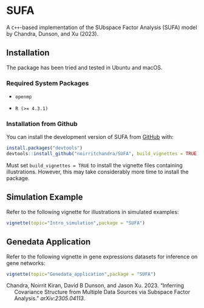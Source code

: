 
<!-- README.md is generated from README.Rmd. Please edit that file -->

# SUFA

A `C++`-based implementation of the SUbspace Factor Analysis (SUFA)
model by Chandra, Dunson, and Xu (2023).

<!-- badges: start -->
<!-- badges: end -->

## Installation

The package has been tried and tested in Ubuntu and macOS.

### Required System Packages

- `openmp`

- `R (>= 4.3.1)`

### Installation from Github

You can install the development version of SUFA from
[GitHub](https://github.com/) with:

``` r
install.packages("devtools")
devtools::install_github("noirritchandra/SUFA", build_vignettes = TRUE)
```

Must set `build_vignettes = TRUE` to install the vignette files
containing illustrations. However, this may take considerably more time
to install the package.

## Simulation Example

Refer to the following vignette for illustrations in simulated examples:

``` r
vignette(topic="Intro_simulation",package = "SUFA")
```

## Genedata Application

Refer to the following vignette in gene expressions datasets for
inference on gene networks:

``` r
vignette(topic="Genedata_application",package = "SUFA")
```

<div id="refs" class="references csl-bib-body hanging-indent">

<div id="ref-chandra2023sufa" class="csl-entry">

Chandra, Noirrit Kiran, David B Dunson, and Jason Xu. 2023. “Inferring
Covariance Structure from Multiple Data Sources via Subspace Factor
Analysis.” *arXiv:2305.04113*.

</div>

</div>
